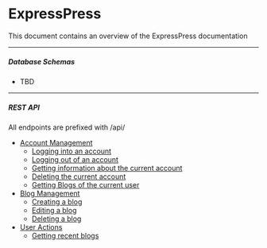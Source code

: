 # ExpressPress
This document contains an overview of the ExpressPress documentation

---

##### Database Schemas
- TBD

---

##### REST API
All endpoints are prefixed with /api/

- [Account Management](./api/account-management.md)
  - [Logging into an account](./api/account-management.md#logging-in-to-an-account)
  - [Logging out of an account](./api/account-management.md#logging-out-of-an-account)
  - [Getting information about the current account](./api/account-management.md#getting-account-information)
  - [Deleting the current account](./api/account-management.md#deleting-the-current-account)
  - [Getting Blogs of the current user](./api/account-management.md#getting-the-current-accounts-posted-blogs)
- [Blog Management](./api/blogging-management.md)
  - [Creating a blog](./api/blogging-management.md#creating-a-blog)
  - [Editing a blog](./api/blogging-management.md#editing-a-blog)
  - [Deleting a blog](./api/blogging-management.md#deleting-a-blog)
- [User Actions](./api/user-actions.md)
  - [Getting recent blogs](./api/user-actions.md#get-recently-posted-blogs)